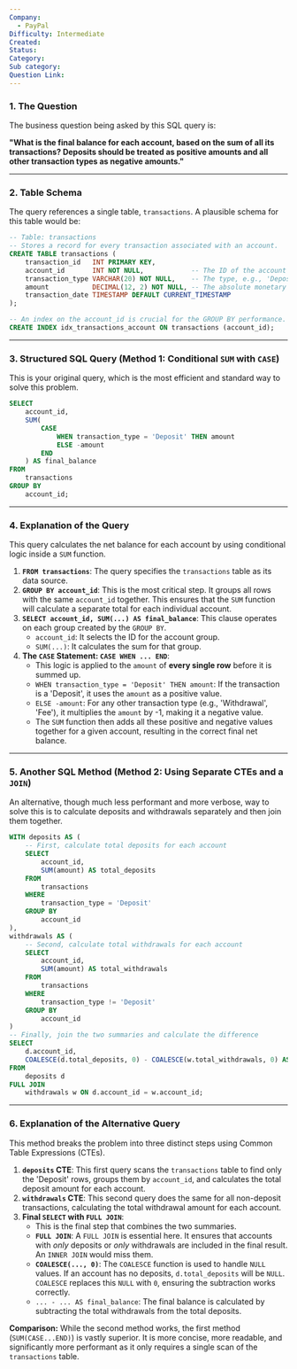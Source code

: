 ```yaml
---
Company:
  - PayPal
Difficulty: Intermediate
Created:
Status:
Category:
Sub category:
Question Link:
---
```

### 1. The Question
The business question being asked by this SQL query is:

**"What is the final balance for each account, based on the sum of all its transactions? Deposits should be treated as positive amounts and all other transaction types as negative amounts."**

---

### 2. Table Schema

The query references a single table, `transactions`. A plausible schema for this table would be:

```sql
-- Table: transactions
-- Stores a record for every transaction associated with an account.
CREATE TABLE transactions (
    transaction_id   INT PRIMARY KEY,
    account_id       INT NOT NULL,            -- The ID of the account this transaction belongs to
    transaction_type VARCHAR(20) NOT NULL,    -- The type, e.g., 'Deposit', 'Withdrawal'
    amount           DECIMAL(12, 2) NOT NULL, -- The absolute monetary value of the transaction
    transaction_date TIMESTAMP DEFAULT CURRENT_TIMESTAMP
);

-- An index on the account_id is crucial for the GROUP BY performance.
CREATE INDEX idx_transactions_account ON transactions (account_id);
```

---

### 3. Structured SQL Query (Method 1: Conditional `SUM` with `CASE`)

This is your original query, which is the most efficient and standard way to solve this problem.

```sql
SELECT
    account_id,
    SUM(
        CASE
            WHEN transaction_type = 'Deposit' THEN amount
            ELSE -amount
        END
    ) AS final_balance
FROM
    transactions
GROUP BY
    account_id;
```

---

### 4. Explanation of the Query

This query calculates the net balance for each account by using conditional logic inside a `SUM` function.

1.  **`FROM transactions`**: The query specifies the `transactions` table as its data source.
2.  **`GROUP BY account_id`**: This is the most critical step. It groups all rows with the same `account_id` together. This ensures that the `SUM` function will calculate a separate total for each individual account.
3.  **`SELECT account_id, SUM(...) AS final_balance`**: This clause operates on each group created by the `GROUP BY`.
    *   `account_id`: It selects the ID for the account group.
    *   `SUM(...)`: It calculates the sum for that group.
4.  **The `CASE` Statement: `CASE WHEN ... END`**:
    *   This logic is applied to the `amount` of **every single row** before it is summed up.
    *   `WHEN transaction_type = 'Deposit' THEN amount`: If the transaction is a 'Deposit', it uses the `amount` as a positive value.
    *   `ELSE -amount`: For any other transaction type (e.g., 'Withdrawal', 'Fee'), it multiplies the `amount` by -1, making it a negative value.
    *   The `SUM` function then adds all these positive and negative values together for a given account, resulting in the correct final net balance.

---

### 5. Another SQL Method (Method 2: Using Separate CTEs and a `JOIN`)

An alternative, though much less performant and more verbose, way to solve this is to calculate deposits and withdrawals separately and then join them together.

```sql
WITH deposits AS (
    -- First, calculate total deposits for each account
    SELECT
        account_id,
        SUM(amount) AS total_deposits
    FROM
        transactions
    WHERE
        transaction_type = 'Deposit'
    GROUP BY
        account_id
),
withdrawals AS (
    -- Second, calculate total withdrawals for each account
    SELECT
        account_id,
        SUM(amount) AS total_withdrawals
    FROM
        transactions
    WHERE
        transaction_type != 'Deposit'
    GROUP BY
        account_id
)
-- Finally, join the two summaries and calculate the difference
SELECT
    d.account_id,
    COALESCE(d.total_deposits, 0) - COALESCE(w.total_withdrawals, 0) AS final_balance
FROM
    deposits d
FULL JOIN
    withdrawals w ON d.account_id = w.account_id;
```

---

### 6. Explanation of the Alternative Query

This method breaks the problem into three distinct steps using Common Table Expressions (CTEs).

1.  **`deposits` CTE**: This first query scans the `transactions` table to find only the 'Deposit' rows, groups them by `account_id`, and calculates the total deposit amount for each account.
2.  **`withdrawals` CTE**: This second query does the same for all non-deposit transactions, calculating the total withdrawal amount for each account.
3.  **Final `SELECT` with `FULL JOIN`**:
    *   This is the final step that combines the two summaries.
    *   **`FULL JOIN`**: A `FULL JOIN` is essential here. It ensures that accounts with *only* deposits or *only* withdrawals are included in the final result. An `INNER JOIN` would miss them.
    *   **`COALESCE(..., 0)`**: The `COALESCE` function is used to handle `NULL` values. If an account has no deposits, `d.total_deposits` will be `NULL`. `COALESCE` replaces this `NULL` with `0`, ensuring the subtraction works correctly.
    *   `... - ... AS final_balance`: The final balance is calculated by subtracting the total withdrawals from the total deposits.

**Comparison:** While the second method works, the first method (`SUM(CASE...END)`) is vastly superior. It is more concise, more readable, and significantly more performant as it only requires a single scan of the `transactions` table.